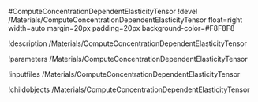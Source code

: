 <!-- MOOSE Object Documentation Stub: Remove this when content is added. -->
#ComputeConcentrationDependentElasticityTensor
!devel /Materials/ComputeConcentrationDependentElasticityTensor float=right width=auto margin=20px padding=20px background-color=#F8F8F8

!description /Materials/ComputeConcentrationDependentElasticityTensor

!parameters /Materials/ComputeConcentrationDependentElasticityTensor

!inputfiles /Materials/ComputeConcentrationDependentElasticityTensor

!childobjects /Materials/ComputeConcentrationDependentElasticityTensor
